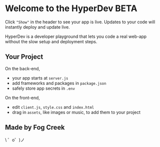   Welcome to the HyperDev BETA
============================

Click `"Show"` in the header to see your app is live. Updates to your code will instantly deploy and update live.

HyperDev is a developer playground that lets you code a real web-app without the slow setup and deployment steps. 


Your Project
------------

On the back-end,
- your app starts at `server.js`
- add frameworks and packages in `package.json`
- safely store app secrets in `.env`

On the front-end,
- edit `client.js`, `style.css` and `index.html`
- drag in `assets`, like images or music, to add them to your project


Made by Fog Creek
-----------------

\ ゜o゜)ノ
